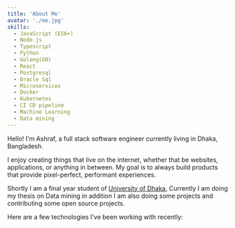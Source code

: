 ```yaml
---
title: 'About Me'
avatar: './me.jpg'
skills:
  - JavaScript (ES6+)
  - Node.js
  - Typescript
  - Python
  - Golang(GO)
  - React
  - Postgresql
  - Oracle Sql
  - Microservices
  - Docker
  - Kubernetes
  - CI CD pipeline
  - Machine Learning
  - Data mining
---
```


Hello! I'm Ashraf, a full stack software engineer currently living in Dhaka, Bangladesh.

I enjoy creating things that live on the internet, whether that be websites, applications, or anything in between. My goal is to always build products that provide pixel-perfect, performant experiences.

Shortly I am a final year student of [University of Dhaka](http://www.cse.du.ac.bd/), Currently I am doing my thesis on Data mining in addition I am also doing some projects and contributing some open source projects.

Here are a few technologies I've been working with recently:
